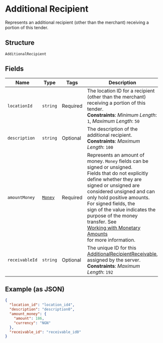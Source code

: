 
# Additional Recipient

Represents an additional recipient (other than the merchant) receiving a portion of this tender.

## Structure

`AdditionalRecipient`

## Fields

| Name | Type | Tags | Description |
|  --- | --- | --- | --- |
| `locationId` | `string` | Required | The location ID for a recipient (other than the merchant) receiving a portion of this tender.<br>**Constraints**: *Minimum Length*: `1`, *Maximum Length*: `50` |
| `description` | `string` | Optional | The description of the additional recipient.<br>**Constraints**: *Maximum Length*: `100` |
| `amountMoney` | [`Money`](/doc/models/money.md) | Required | Represents an amount of money. `Money` fields can be signed or unsigned.<br>Fields that do not explicitly define whether they are signed or unsigned are<br>considered unsigned and can only hold positive amounts. For signed fields, the<br>sign of the value indicates the purpose of the money transfer. See<br>[Working with Monetary Amounts](https://developer.squareup.com/docs/build-basics/working-with-monetary-amounts)<br>for more information. |
| `receivableId` | `string` | Optional | The unique ID for this [AdditionalRecipientReceivable]($m/AdditionalRecipientReceivable), assigned by the server.<br>**Constraints**: *Maximum Length*: `192` |

## Example (as JSON)

```json
{
  "location_id": "location_id4",
  "description": "description0",
  "amount_money": {
    "amount": 186,
    "currency": "NGN"
  },
  "receivable_id": "receivable_id0"
}
```

